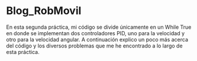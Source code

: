 # Blog_RobMovil

En esta segunda práctica, mi código se divide únicamente en un While True en
donde se implementan dos controladores PID, uno para la velocidad y otro para
la velocidad angular. A continuación explico un poco más acerca del código y los
diversos problemas que me he encontrado a lo largo de esta práctica.
